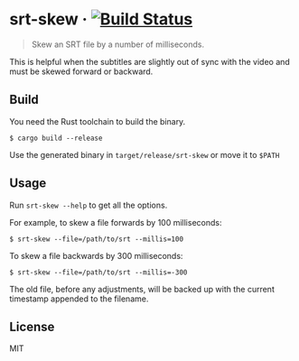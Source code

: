 # srt-skew &middot; [![Build Status](https://travis-ci.com/srishanbhattarai/srt-skew.svg?branch=master)](https://travis-ci.com/srishanbhattarai/srt-skew)

> Skew an SRT file by a number of milliseconds.

 This is helpful when the subtitles are slightly out of sync with the video and must be skewed forward or backward.

 ## Build
 You need the Rust toolchain to build the binary.
```
$ cargo build --release
```

Use the generated binary in `target/release/srt-skew` or move it to `$PATH`

## Usage
Run `srt-skew --help` to get all the options.

For example, to skew a file forwards by 100 milliseconds:
```
$ srt-skew --file=/path/to/srt --millis=100
```

To skew a file backwards by 300 milliseconds:
```
$ srt-skew --file=/path/to/srt --millis=-300
```

The old file, before any adjustments, will be backed up with the current timestamp appended to the filename.

## License
MIT